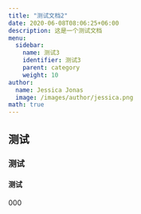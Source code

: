 ```yaml
---
title: "测试文档2"
date: 2020-06-08T08:06:25+06:00
description: 这是一个测试文档
menu:
  sidebar:
    name: 测试3
    identifier: 测试3
    parent: category
    weight: 10
author:
  name: Jessica Jonas
  image: /images/author/jessica.png
math: true
---
```






## 测试

### 测试



#### 测试

000

